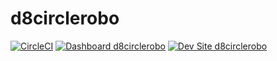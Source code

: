 # d8circlerobo

[![CircleCI](https://circleci.com/gh/antonioG4/d8circlerobo.svg?style=shield)](https://circleci.com/gh/antonioG4/d8circlerobo)
[![Dashboard d8circlerobo](https://img.shields.io/badge/dashboard-d8circlerobo-yellow.svg)](https://dashboard.pantheon.io/sites/e24617b0-a639-4f97-8bcf-6f0a4d32bc3d#dev/code)
[![Dev Site d8circlerobo](https://img.shields.io/badge/site-d8circlerobo-blue.svg)](http://dev-d8circlerobo.pantheonsite.io/)